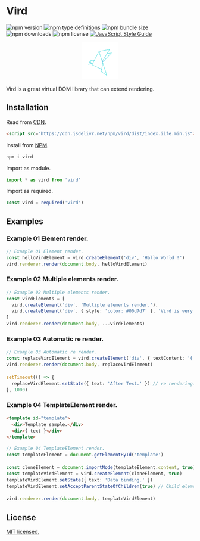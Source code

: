 # Vird

![npm version](https://img.shields.io/npm/v/vird)
![npm type definitions](https://img.shields.io/npm/types/vird)
![npm bundle size](https://img.shields.io/bundlephobia/min/vird)
![npm downloads](https://img.shields.io/npm/dt/vird)
![npm license](https://img.shields.io/npm/l/vird)
[![JavaScript Style Guide](https://img.shields.io/badge/code_style-standard-brightgreen.svg)](https://standardjs.com)

<p align="center">
  <img width="100" src="./vird-icon.svg" alt="vird logo">
</p>

Vird is a great virtual DOM library that can extend rendering.

## Installation

Read from [CDN](https://cdn.jsdelivr.net/npm/vird/dist/index.iife.min.js).

```HTML
<script src="https://cdn.jsdelivr.net/npm/vird/dist/index.iife.min.js"></script>
```

Install from [NPM](https://www.npmjs.com/package/vird).

```bash
npm i vird
```

Import as module.

```typescript
import * as vird from 'vird'
```

Import as required.

```typescript
const vird = required('vird')
```

## Examples

### Example 01 Element render.

```typescript
// Example 01 Element render.
const helloVirdElement = vird.createElement('div', 'Hallo World !')
vird.renderer.render(document.body, helloVirdElement)
```

### Example 02 Multiple elements render.

```typescript
// Example 02 Multiple elements render.
const virdElements = [
  vird.createElement('div', 'Multiple elements render.'),
  vird.createElement('div', { style: 'color: #00d7d7' }, 'Vird is very easy !')
]
vird.renderer.render(document.body, ...virdElements)
```

### Example 03 Automatic re render.

```typescript
// Example 03 Automatic re render.
const replaceVirdElement = vird.createElement('div', { textContent: '{ text : Before Text. }' })
vird.renderer.render(document.body, replaceVirdElement)

setTimeout(() => {
  replaceVirdElement.setState({ text: 'After Text.' }) // re rendering.
}, 1000)
```

### Example 04 TemplateElement render.

```HTML
<template id="template">
  <div>Template sample.</div>
  <div>{ text }</div>
</template>
```

```typescript
// Example 04 TemplateElement render.
const templateElement = document.getElementById('template')

const cloneElement = document.importNode(templateElement.content, true)
const templateVirdElement = vird.createElement(cloneElement, true)
templateVirdElement.setState({ text: 'Data binding.' })
templateVirdElement.setAcceptParentStateOfChildren(true) // Child element accepts parent state.

vird.renderer.render(document.body, templateVirdElement)
```

## License

[MIT licensed.](https://github.com/yattaki/vird/blob/master/LICENSE)
